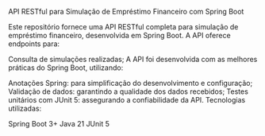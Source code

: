 API RESTful para Simulação de Empréstimo Financeiro com Spring Boot

Este repositório fornece uma API RESTful completa para simulação de empréstimo financeiro, desenvolvida em Spring Boot. A API oferece endpoints para:

Consulta de simulações realizadas;
A API foi desenvolvida com as melhores práticas do Spring Boot, utilizando:

Anotações Spring: para simplificação do desenvolvimento e configuração;
Validação de dados: garantindo a qualidade dos dados recebidos;
Testes unitários com JUnit 5: assegurando a confiabilidade da API.
Tecnologias utilizadas:

Spring Boot 3+
Java 21
JUnit 5
